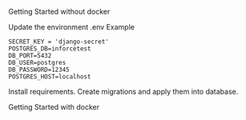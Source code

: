 Getting Started without docker


Update the environment
.env Example

    SECRET_KEY = 'django-secret'
    POSTGRES_DB=inforcetest
    DB_PORT=5432
    DB_USER=postgres
    DB_PASSWORD=12345
    POSTGRES_HOST=localhost

Install requirements.
Create migrations and apply them into database.

Getting Started with docker

